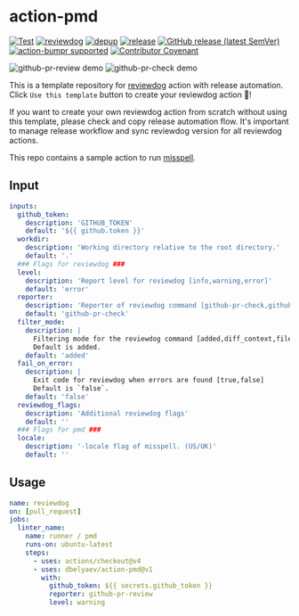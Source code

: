 # action-pmd

<!-- badges -->
[![Test](https://github.com/dbelyaev/action-pmd/workflows/Test/badge.svg)](https://github.com/dbelyaev/action-pmd/actions?query=workflow%3ATest)
[![reviewdog](https://github.com/dbelyaev/action-pmd/workflows/reviewdog/badge.svg)](https://github.com/dbelyaev/action-pmd/actions?query=workflow%3Areviewdog)
[![depup](https://github.com/dbelyaev/action-pmd/workflows/depup/badge.svg)](https://github.com/dbelyaev/action-pmd/actions?query=workflow%3Adepup)
[![release](https://github.com/dbelyaev/action-pmd/workflows/release/badge.svg)](https://github.com/dbelyaev/action-pmd/actions?query=workflow%3Arelease)
[![GitHub release (latest SemVer)](https://img.shields.io/github/v/release/dbelyaev/action-pmd?logo=github&sort=semver)](https://github.com/dbelyaev/action-pmd/releases)
[![action-bumpr supported](https://img.shields.io/badge/bumpr-supported-ff69b4?logo=github&link=https://github.com/haya14busa/action-bumpr)](https://github.com/haya14busa/action-bumpr)
[![Contributor Covenant](https://img.shields.io/badge/Contributor%20Covenant-2.1-4baaaa.svg)](CODE_OF_CONDUCT.md)

![github-pr-review demo](https://user-images.githubusercontent.com/3797062/73162963-4b8e2b00-4132-11ea-9a3f-f9c6f624c79f.png)
![github-pr-check demo](https://user-images.githubusercontent.com/3797062/73163032-70829e00-4132-11ea-8481-f213a37db354.png)

This is a template repository for [reviewdog](https://github.com/reviewdog/reviewdog) action with release automation.
Click `Use this template` button to create your reviewdog action :dog:!

If you want to create your own reviewdog action from scratch without using this
template, please check and copy release automation flow.
It's important to manage release workflow and sync reviewdog version for all
reviewdog actions.

This repo contains a sample action to run [misspell](https://github.com/client9/misspell).

## Input

<!-- TODO: update -->
```yaml
inputs:
  github_token:
    description: 'GITHUB_TOKEN'
    default: '${{ github.token }}'
  workdir:
    description: 'Working directory relative to the root directory.'
    default: '.'
  ### Flags for reviewdog ###
  level:
    description: 'Report level for reviewdog [info,warning,error]'
    default: 'error'
  reporter:
    description: 'Reporter of reviewdog command [github-pr-check,github-check,github-pr-review].'
    default: 'github-pr-check'
  filter_mode:
    description: |
      Filtering mode for the reviewdog command [added,diff_context,file,nofilter].
      Default is added.
    default: 'added'
  fail_on_error:
    description: |
      Exit code for reviewdog when errors are found [true,false]
      Default is `false`.
    default: 'false'
  reviewdog_flags:
    description: 'Additional reviewdog flags'
    default: ''
  ### Flags for pmd ###
  locale:
    description: '-locale flag of misspell. (US/UK)'
    default: ''
```

## Usage

```yaml
name: reviewdog
on: [pull_request]
jobs:
  linter_name:
    name: runner / pmd
    runs-on: ubuntu-latest
    steps:
      - uses: actions/checkout@v4
      - uses: dbelyaev/action-pmd@v1
        with:
          github_token: ${{ secrets.github_token }}
          reporter: github-pr-review
          level: warning
```
